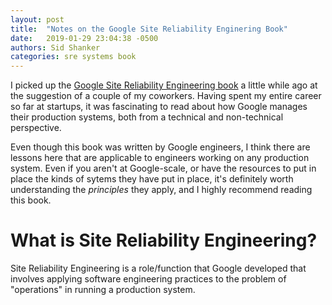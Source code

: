 ```yaml
---
layout: post
title:  "Notes on the Google Site Reliability Enginering Book"
date:   2019-01-29 23:04:38 -0500
authors: Sid Shanker
categories: sre systems book
---
```


I picked up the [Google Site Reliability Engineering book](https://landing.google.com/sre/books/) a little
while ago at the suggestion of a couple of my coworkers. Having spent my entire
career so far at startups, it was fascinating to read about how Google manages
their production systems, both from a technical and non-technical perspective.

Even though this book was written by Google engineers, I think there are lessons
here that are applicable to engineers working on any production system.
Even if you aren't at Google-scale, or have the resources to put in place
the kinds of sytems they have put in place, it's definitely worth understanding
the *principles* they apply, and I highly recommend reading this book.

# What is Site Reliability Engineering?

Site Reliability Engineering is a role/function that Google developed that involves
applying software engineering practices to the problem of "operations" in running
a production system.




